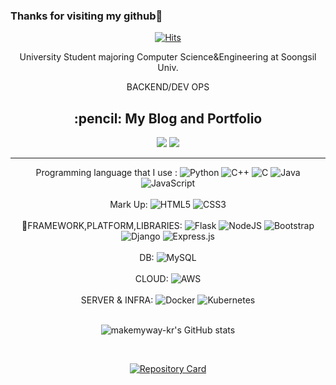 ### Thanks for visiting my github:punch:


<center>
<div>

[![Hits](https://hits.seeyoufarm.com/api/count/incr/badge.svg?url=https%3A%2F%2Fgithub.com%2Fmakemyway-kr&count_bg=%23457BC9&title_bg=%23A21F1F&icon=buymeacoffee.svg&icon_color=%23FFFFFF&title=hits&edge_flat=false)](https://hits.seeyoufarm.com)

</div>

University Student majoring Computer Science&Engineering at Soongsil Univ.<br>

BACKEND/DEV OPS<br>

 <h2> :pencil: My Blog and Portfolio</h2>
 <a href="https://velog.io/@makemyway-kr" target="_blank"><img src="https://img.shields.io/badge/Velog-20c997?style=flat-square&logo=Vimeo&logoColor=white"/></a>
 <a href="https://wonjunsim.notion.site/JUN-4d24dfb2994d4d5fbde53adc26ccee05" target="_blank">
    <img src="https://img.shields.io/badge/Portfolio-000000?style=flat-square&logo=Notion&logoColor=white"/>
 </a>
 <br>
 
-------------------------------------------------------------------------
 
Programming language that I use :  ![Python](https://img.shields.io/badge/python-3670A0?style=for-the-badge&logo=python&logoColor=ffdd54) ![C++](https://img.shields.io/badge/c++-%2300599C.svg?style=for-the-badge&logo=c%2B%2B&logoColor=white) ![C](https://img.shields.io/badge/c-%2300599C.svg?style=for-the-badge&logo=c&logoColor=white) ![Java](https://img.shields.io/badge/java-%23ED8B00.svg?style=for-the-badge&logo=java&logoColor=white)  ![JavaScript](https://img.shields.io/badge/javascript-%23323330.svg?style=for-the-badge&logo=javascript&logoColor=%23F7DF1E) <br><br>
Mark Up: ![HTML5](https://img.shields.io/badge/html5-%23E34F26.svg?style=for-the-badge&logo=html5&logoColor=white) ![CSS3](https://img.shields.io/badge/css3-%231572B6.svg?style=for-the-badge&logo=css3&logoColor=white)<br><br>
🦾FRAMEWORK,PLATFORM,LIBRARIES:  ![Flask](https://img.shields.io/badge/Flask-000000?style=for-the-badge&logo=flask&logoColor=white) 
 ![NodeJS](https://img.shields.io/badge/node.js-6DA55F?style=for-the-badge&logo=node.js&logoColor=white) ![Bootstrap](https://img.shields.io/badge/bootstrap-%23563D7C.svg?style=for-the-badge&logo=bootstrap&logoColor=white) ![Django](https://img.shields.io/badge/django-%23092E20.svg?style=for-the-badge&logo=django&logoColor=white) ![Express.js](https://img.shields.io/badge/express.js-%23404d59.svg?style=for-the-badge&logo=express&logoColor=%2361DAFB)  <br><br>
 DB: ![MySQL](https://img.shields.io/badge/mysql-%2300f.svg?style=for-the-badge&logo=mysql&logoColor=white) <br><br>
 CLOUD: ![AWS](https://img.shields.io/badge/AWS-%23FF9900.svg?style=for-the-badge&logo=amazon-aws&logoColor=white)<br><br>
 SERVER & INFRA: ![Docker](https://img.shields.io/badge/Docker-%230db7ed.svg?style=for-the-badge&logo=docker&logoColor=white) ![Kubernetes](https://img.shields.io/badge/kubernetes-FFFFFF?style=for-the-badge&logo=Kubernetes&logoColor=326CE5)<br>
<br>

![makemyway-kr's GitHub stats](https://github-readme-stats.vercel.app/api?username=makemyway-kr&count_private=true&show_icons=true&theme=dark)

<br>

[![Repository Card](https://widget.realdeveloper.pro/api/card?user=makemyway-kr&repo=lockerweb)](https://github.com/TEAM-MAT/lockerweb)


</center>
